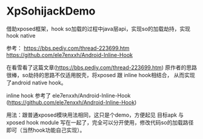 # XpSohijackDemo
借助xposed框架，hook so加载的过程中java层api，实现so的加载劫持，实现hook native

参考：
  https://bbs.pediy.com/thread-223699.htm
  https://github.com/ele7enxxh/Android-Inline-Hook
  

在看雪看了这篇文章(https://bbs.pediy.com/thread-223699.htm) 原作者的思路很棒，so劫持的思路不仅适用脱壳，将xposed 跟 inline hook相结合，
从而实现了android native hook。

inline hook 参考了 ele7enxxh/Android-Inline-Hook (https://github.com/ele7enxxh/Android-Inline-Hook)

用法：跟普通xposed模块用法相同，这只是个demo，方便起见 目标apk 与 xposed hook module 写在一起了，完全可以分开使用，修改代码so的加载路径即可（当然hook功能自己实现）。
